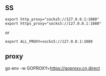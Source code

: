 ## SS

```
export http_proxy="socks5://127.0.0.1:1080"
export https_proxy="socks5://127.0.0.1:1080"
```

or

```
export ALL_PROXY=socks5://127.0.0.1:1080
```



## proxy

go env -w GOPROXY=https://goproxy.cn,direct